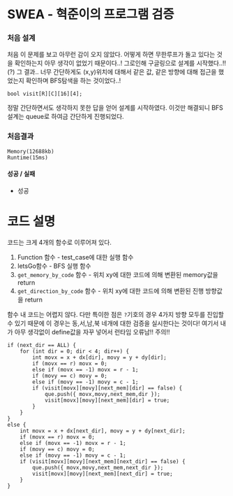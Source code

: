# SWEA - 혁준이의 프로그램 검증

### 처음 설계
처음 이 문제를 보고 아무런 감이 오지 않았다. 어떻게 하면 무한루프가 돌고 있다는 것을 확인하는지 아무 생각이 없었기 때문이다..! 그로인해 구글링으로 설계를 시작했다..!!(?) 그 결과.. 너무 간단하게도 (x,y)위치에 대해서 같은 값, 같은 방향에 대해 접근을 했었는지 확인하며 BFS탐색을 하는 것이었다..!
```
bool visit[R][C][16][4];
```
정말 간단하면서도 생각하지 못한 답을 얻어 설계를 시작하였다. 이것만 해결되니 BFS설계는 queue로 하여금 간단하게 진행되었다.


### 처음결과
`Memory(12688kb)`  
`Runtime(15ms)`  

#### 성공 / 실패
- 성공

# 코드 설명
 코드는 크게 4개의 함수로 이루어져 있다.
 1. Function 함수 - test_case에 대한 실행 함수
 2. letsGo함수 - BFS 실행 함수
 3. `get_memory_by_code` 함수 - 위치 xy에 대한 코드에 의해 변환된 memory값을 return
 4. `get_direction_by_code` 함수 - 위치 xy에 대한 코드에 의해 변환된 진행 방향값을 return

함수 내 코드는 어렵지 않다. 다만 특이한 점은 `?`기호의 경우 4가지 방향 모두를 진입할 수 있기 때문에 이 경우는 동,서,남,북 네개에 대한 검증을 실시한다는 것이다! 여기서 내가 아무 생각없이 define값을 자꾸 넣어서 런타임 오류남!! 주의!!
```
if (next_dir == ALL) {
    for (int dir = 0; dir < 4; dir++) {
        int movx = x + dx[dir], movy = y + dy[dir];
        if (movx == r) movx = 0;
        else if (movx == -1) movx = r - 1;
        if (movy == c) movy = 0;
        else if (movy == -1) movy = c - 1;
        if (visit[movx][movy][next_mem][dir] == false) {
            que.push({ movx,movy,next_mem,dir });
            visit[movx][movy][next_mem][dir] = true;
        }
    }
}
else {
    int movx = x + dx[next_dir], movy = y + dy[next_dir];
    if (movx == r) movx = 0;
    else if (movx == -1) movx = r - 1;
    if (movy == c) movy = 0;
    else if (movy == -1) movy = c - 1;
    if (visit[movx][movy][next_mem][next_dir] == false) {
        que.push({ movx,movy,next_mem,next_dir });
        visit[movx][movy][next_mem][next_dir] = true;
    }
}
```

